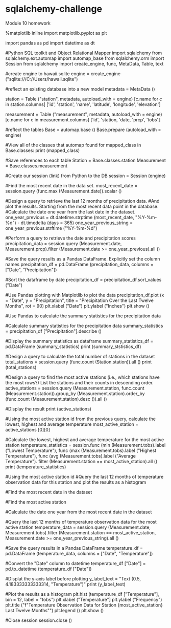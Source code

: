 # sqlalchemy-challenge
Module 10 homework

%matplotlib inline
import matplotlib.pyplot as plt

import pandas as pd
import datetime as dt

#Python SQL toolkit and Object Relational Mapper
import sqlalchemy
from sqlalchemy.ext.automap import automap_base
from sqlalchemy.orm import Session
from sqlalchemy import create_engine, func, MetaData, Table, text

#create engine to hawaii.sqlite
engine = create_engine ("sqlite:///C://Users/hawaii.sqlite")

#reflect an existing database into a new model
metadata = MetaData ()

station = Table ("station", metadata, autoload_with = engine)
[c.name for c in station.columns]
['id', 'station', 'name', 'latitude', 'longitude', 'elevation']

measurement = Table ("measurement", metadata, autoload_with = engine)
[c.name for c in measurement.columns]
['id', 'station, 'date, 'prcp', 'tobs']

#reflect the tables
Base = automap.base ()
Base.prepare (autoload_with = engine)

#View all of the classes that automap found
for mapped_class in Base.classes:
  print (mapped_class)

#Save references to each table
Station = Base.classes.station
Measurement = Base.classes.measurement

#Create our session (link) from Python to the DB
session = Session (engine)

#Find the most recent date in the data set.
most_recent_date = session.query (func.max (Measurement.date)).scalar ()

#Design a query to retrieve the last 12 months of precipitation data.
#And plot the results.  Starting from the most recent data point in the database.
#Calculate the date one year from the last date in the dataset.
one_year_previous = dt.datetime.strptime (most_recent_date, "%Y-%m-%d") - dt.timedelta (days = 365)
one_year_previous_string = one_year_previous.strftime ("%Y-%m-%d")

#Perform a query to retrieve the date and precipitation scores
precipitation_data = session.query (Measurement.date, Measurement.prcp).filter (Measurement.date >= one_year_previous).all ()

#Save the query results as a Pandas DataFrame.  Explicitly set the column names
precipitation_df = pd.DataFrame (precipitation_data, columns = ["Date", "Precipitation"])

#Sort the dataframe by date
precipitation_df = precipitation_df.sort_values ("Date")

#Use Pandas plotting with Matplotlib to plot the data
precipitation_df.plot (x = "Date", y = "Precipitation", title = "Precipitation Over the Last Twelve Months", rot = 90)
plt.xlabel ("Date")
plt.ylabel ("Inches")
plt.show ()

#Use Pandas to calculate the summary statistics for the precipitation data

#Calculate summary statistics for the precipitation data
summary_statistics = precipitation_df ["Precipitation"].describe ()

#Display the summary statistics as dataframe
summary_statistics_df = pd.DataFrame (summary_statistics)
print (summary_ststistics_df)

#Design a query to calculate the total number of stations in the dataset
total_stations = session.query (func.count (Station.station)).all ()
print (total_stations)

#Design a query to find the most active stations (i.e., which stations have the most rows?) List the stations and their counts in descending order.
active_stations = session.query (Measurement.station, func.count (Measurement.station)).group_by (Measurement.station).order_by (func.count (Measurement.station).desc ()).all ()

#Display the result
print (active_stations)

#Using the most active station id from the previous query, calculate the lowest, highest and average temperature
most_active_station = active_stations [0][0]

#Calculate the lowest, highest and average temperature for the most active station
temperature_statistics = session.func (min (Measurement.tobs).label ("Lowest Temperature"),
                                 func (max (Measurement.tobs).label ("Highest Temperature"),
                                 func (avg (Measurement.tobs).label ("Average Temperature").
                                 filter (Measurement.station == most_active_station).all ()
print (temperature_statistics)

#Using the most active station id
#Query the last 12 months of temperature observation data for this station and plot the results as a histogram

#Find the most recent date in the dataset

#Find the most active station

#Calculate the date one year from the most recent date in the dataset

#Query the last 12 months of temperature observation data for the most active station
temperature_data = session.query (Measurement.date, Measurement.tobs).filter (Measurement.station == most_active_station, Measurement.date >= one_year_previous_string).all ()

#Save the query results in a Pandas DataFrame
temperature_df = pd.DataFrame (temperature_data, columns = ["Date", "Temperature"])

#Convert the "Date" column to datetime
temperature_df ["Date"] = pd.to_datetime (temperature_df ["Date"])

#Displat the y-axis label before plotting
y_label_text = "Text (0.5, 4.183333333333314, "Temperature")"
print (y_label_text)

#Plot the results as a histogram
plt.hist (temperature_df ["Temperature"], bin = 12, label = "tobs")
plt.xlabel ("Temperature"] 
plt.ylabel ("Frequency")
plt.title ("f"Temperature Observation Data for Station {most_active_station} Last Twelve Months"")
plt.legend ()
plt.show ()

#Close session
session.close ()
